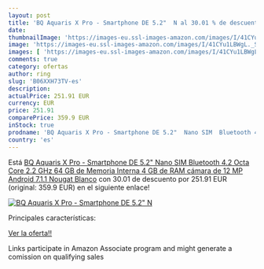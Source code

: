 ```yaml
---
layout: post
title: 'BQ Aquaris X Pro - Smartphone DE 5.2"  N al 30.01 % de descuento'
date: 
thumbnailImage: 'https://images-eu.ssl-images-amazon.com/images/I/41CYu1LBWgL._SL200_.jpg'
image: 'https://images-eu.ssl-images-amazon.com/images/I/41CYu1LBWgL._SL200_.jpg'
images: [ 'https://images-eu.ssl-images-amazon.com/images/I/41CYu1LBWgL._SL200_.jpg' ]
comments: true
category: ofertas
author: ring
slug: 'B06XXH73TV-es'
description:
actualPrice: 251.91 EUR
currency: EUR
price: 251.91
comparePrice: 359.9 EUR
inStock: true
prodname: 'BQ Aquaris X Pro - Smartphone DE 5.2"  Nano SIM  Bluetooth 4.2  Octa Core 2.2 GHz  64 GB de Memoria Interna  4 GB de RAM  cámara de 12 MP  Android 7.1.1 Nougat  Blanco'
country: 'es'
---
```


Está [BQ Aquaris X Pro - Smartphone DE 5.2"  Nano SIM  Bluetooth 4.2  Octa Core 2.2 GHz  64 GB de Memoria Interna  4 GB de RAM  cámara de 12 MP  Android 7.1.1 Nougat  Blanco](https://www.amazon.es/dp/B06XXH73TV/?tag=tolees-21) con 30.01 de descuento por 251.91 EUR (original: 359.9 EUR) en el siguiente enlace!

[![BQ Aquaris X Pro - Smartphone DE 5.2"  N](https://images-eu.ssl-images-amazon.com/images/I/41CYu1LBWgL._SL200_.jpg)](https://www.amazon.es/dp/B06XXH73TV/?tag=tolees-21)

Principales características:


[Ver la oferta!!](https://www.amazon.es/dp/B06XXH73TV/?tag=tolees-21)

Links participate in Amazon Associate program and might generate a comission on qualifying sales


